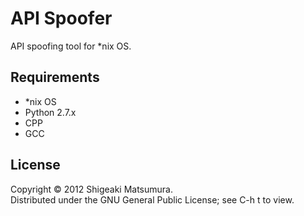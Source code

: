# API Spoofer

API spoofing tool for *nix OS.

## Requirements
* *nix OS
* Python 2.7.x
* CPP
* GCC

## License
Copyright &copy; 2012 Shigeaki Matsumura.  
Distributed under the GNU General Public License; see C-h t to view.  
